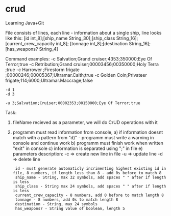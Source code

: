 # crud
Learning Java+Git

File consists of lines, each line - information about a single ship, line looks like this:
[id int_8];[ship_name String_30];[ship_class String_16];[current_crew_capacity int_8];
[tonnage int_8];[destination String_16];[has_weapons? String_4]

Command examples:
    -c Salvation;Grand cruiser;4353;350000;Eye Of Terror;true
    -c Retribution;Grand cruiser;00003456;00350000;Holy Terra    ;true
    -c Harrower          ;Firestorm frigate ;00000246;00005367;Ultramar.Calth;true
    -c Golden Coin;Privateer frigate;114;6000;Ultramar.Maccrage;false

    -d 1
    -d 3

    -u 3;Salvation;Cruiser;00002353;00150000;Eye Of Terror;true


Task:
1. fileName recieved as a parameter, we will do CrUD operations with it
2. programm must read information from console,
    a) if information doesnt match with a pattern from "d)" - programm must write a warning in console and continue work
    b) programm must finish work when written "exit" in console
    c) information is separated using ";" in file
    e) parameters description:
        -c => create new line in file
        -u => update line
        -d => delete line

        id - must generate automaticly incrimenting highest existing id in file, 8 numbers, if length less than 8 - add 0s before to match 8
        ship_name - String, max 32 symbols, add spaces " " after if length is less
        ship_class - String max 24 symbols, add spaces " " after if length is less
        current_crew_capacity - 8 numbers, add 0 before to match length 8
        tonnage - 8 numbers, add 0s to match length 8
        destination - String, max 24 symbols
        has_weapons? - String value of boolean, length 5
